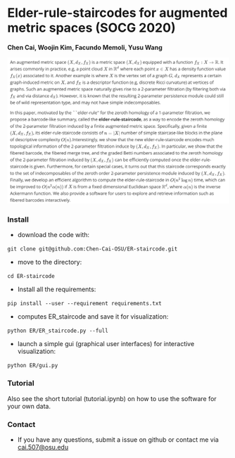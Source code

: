 # Elder-rule-staircodes for augmented metric spaces (SOCG 2020)

**Chen Cai, Woojin Kim, Facundo Memoli, Yusu Wang**

![](./abstract.png)

### Install
* download the code with:

``
git clone git@github.com:Chen-Cai-OSU/ER-staircode.git
``

* move to the directory:

``
cd ER-staircode
``

* Install all the requirements:

``
pip install --user --requirement requirements.txt
``
* computes ER_staircode and save it for visualization:

``
python ER/ER_staircode.py --full 
``

* launch a simple gui (graphical user interfaces) for interactive visualization:

``
python ER/gui.py  
``

### Tutorial
Also see the short tutorial (tutorial.ipynb) on how to use the software for your own data.

### Contact 
* If you have any questions, submit a issue on github or contact me via cai.507@osu.edu